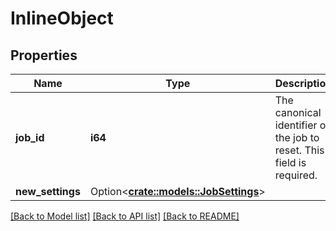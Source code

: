 # InlineObject

## Properties

Name | Type | Description | Notes
------------ | ------------- | ------------- | -------------
**job_id** | **i64** | The canonical identifier of the job to reset. This field is required. | 
**new_settings** | Option<[**crate::models::JobSettings**](JobSettings.md)> |  | [optional]

[[Back to Model list]](../README.md#documentation-for-models) [[Back to API list]](../README.md#documentation-for-api-endpoints) [[Back to README]](../README.md)


